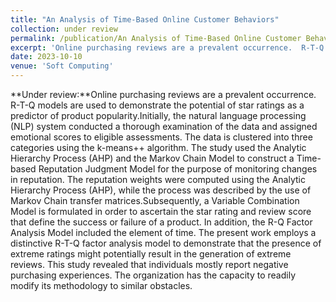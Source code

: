 ```yaml
---
title: "An Analysis of Time-Based Online Customer Behaviors"
collection: under review
permalink: /publication/An Analysis of Time-Based Online Customer Behaviors
excerpt: 'Online purchasing reviews are a prevalent occurrence.  R-T-Q models are used to demonstrate the potential of star ratings as a predictor of product popularity.Initially, the natural language processing (NLP) system conducted a thorough examination of the data and assigned emotional scores to eligible assessments. The data is clustered into three categories using the k-means++ algorithm. The study used the Analytic Hierarchy Process (AHP) and the Markov Chain Model to construct a Time-based Reputation Judgment Model for the purpose of monitoring changes in reputation. The reputation weights were computed using the Analytic Hierarchy Process (AHP), while the process was described by the use of Markov Chain transfer matrices.Subsequently, a Variable Combination Model is formulated in order to ascertain the star rating and review score that define the success or failure of a product. In addition, the R-Q Factor Analysis Model included the element of time. The present work employs a distinctive R-T-Q factor analysis model to demonstrate that the presence of extreme ratings might potentially result in the generation of extreme reviews. This study revealed that individuals mostly report negative purchasing experiences. The organization has the capacity to readily modify its methodology to similar obstacles.'
date: 2023-10-10
venue: 'Soft Computing'
---
```


**Under review:**Online purchasing reviews are a prevalent occurrence.  R-T-Q models are used to demonstrate the potential of star ratings as a predictor of product popularity.Initially, the natural language processing (NLP) system conducted a thorough examination of the data and assigned emotional scores to eligible assessments. The data is clustered into three categories using the k-means++ algorithm. The study used the Analytic Hierarchy Process (AHP) and the Markov Chain Model to construct a Time-based Reputation Judgment Model for the purpose of monitoring changes in reputation. The reputation weights were computed using the Analytic Hierarchy Process (AHP), while the process was described by the use of Markov Chain transfer matrices.Subsequently, a Variable Combination Model is formulated in order to ascertain the star rating and review score that define the success or failure of a product. In addition, the R-Q Factor Analysis Model included the element of time. The present work employs a distinctive R-T-Q factor analysis model to demonstrate that the presence of extreme ratings might potentially result in the generation of extreme reviews. This study revealed that individuals mostly report negative purchasing experiences. The organization has the capacity to readily modify its methodology to similar obstacles.
